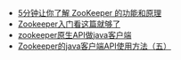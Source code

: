 - [5分钟让你了解 ZooKeeper 的功能和原理](https://blog.csdn.net/weijifeng_/article/details/79775738)
- [Zookeeper入门看这篇就够了](https://blog.csdn.net/java_66666/article/details/81015302)
- [zookeeper原生API做java客户端](https://www.cnblogs.com/520playboy/p/6384594.html)
- [Zookeeper的java客户端API使用方法（五）](https://blog.csdn.net/jiuqiyuliang/article/details/56012027)